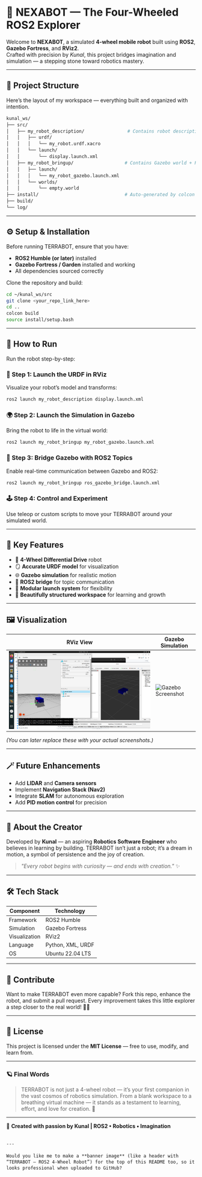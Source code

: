 # 🤖 NEXABOT — The Four-Wheeled ROS2 Explorer

Welcome to **NEXABOT**, a simulated **4-wheel mobile robot** built using **ROS2**, **Gazebo Fortress**, and **RViz2**.  
Crafted with precision by *Kunal*, this project bridges imagination and simulation — a stepping stone toward robotics mastery.

---

## 🧩 Project Structure

Here’s the layout of my workspace — everything built and organized with intention.

```bash
kunal_ws/
├── src/
│   ├── my_robot_description/                # Contains robot description (URDF + RViz launch)
│   │   ├── urdf/
│   │   │   └── my_robot.urdf.xacro
│   │   └── launch/
│   │       └── display.launch.xml
│   ├── my_robot_bringup/                   # Contains Gazebo world + ROS-Gazebo bridge
│   │   ├── launch/
│   │   │   └── my_robot_gazebo.launch.xml
│   │   └── worlds/
│   │       └── empty.world
├── install/                                # Auto-generated by colcon build
├── build/
└── log/


````

---

## ⚙️ Setup & Installation

Before running TERRABOT, ensure that you have:
- **ROS2 Humble (or later)** installed  
- **Gazebo Fortress / Garden** installed and working  
- All dependencies sourced correctly  

Clone the repository and build:

```bash
cd ~/kunal_ws/src
git clone <your_repo_link_here>
cd ..
colcon build
source install/setup.bash
````

---

## 🚀 How to Run

Run the robot step-by-step:

### 🧩 Step 1: Launch the URDF in RViz

Visualize your robot’s model and transforms:

```bash
ros2 launch my_robot_description display.launch.xml
```

### 🌍 Step 2: Launch the Simulation in Gazebo

Bring the robot to life in the virtual world:

```bash
ros2 launch my_robot_bringup my_robot_gazebo.launch.xml
```

### 🔗 Step 3: Bridge Gazebo with ROS2 Topics

Enable real-time communication between Gazebo and ROS2:

```bash
ros2 launch my_robot_bringup ros_gazebo_bridge.launch.xml
```

### 🕹️ Step 4: Control and Experiment

Use teleop or custom scripts to move your TERRABOT around your simulated world.

---

## 🧠 Key Features

* 🦾 **4-Wheel Differential Drive** robot
* 🪞 **Accurate URDF model** for visualization
* 🌐 **Gazebo simulation** for realistic motion
* 🔁 **ROS2 bridge** for topic communication
* 🧩 **Modular launch system** for flexibility
* 🎨 **Beautifully structured workspace** for learning and growth

---

## 🖼️ Visualization

| RViz View                                | Gazebo Simulation                            |
| ---------------------------------------- | -------------------------------------------- |
| ![RViz Screenshot](Photos/RVIZ.png) | ![Gazebo Screenshot](images/gazebo_view.png) |

*(You can later replace these with your actual screenshots.)*

---

## 🪄 Future Enhancements

* Add **LIDAR** and **Camera sensors**
* Implement **Navigation Stack (Nav2)**
* Integrate **SLAM** for autonomous exploration
* Add **PID motion control** for precision

---

## 💬 About the Creator

Developed by **Kunal** — an aspiring **Robotics Software Engineer** who believes in learning by building.
TERRABOT isn’t just a robot; it’s a dream in motion, a symbol of persistence and the joy of creation.

> *"Every robot begins with curiosity — and ends with creation."* ✨

---

## 🛠️ Tech Stack

| Component     | Technology        |
| ------------- | ----------------- |
| Framework     | ROS2 Humble       |
| Simulation    | Gazebo Fortress   |
| Visualization | RViz2             |
| Language      | Python, XML, URDF |
| OS            | Ubuntu 22.04 LTS  |

---

## 🌟 Contribute

Want to make TERRABOT even more capable?
Fork this repo, enhance the robot, and submit a pull request.
Every improvement takes this little explorer a step closer to the real world! 🚗💨

---

## 🧾 License

This project is licensed under the **MIT License** — free to use, modify, and learn from.

---

### 🪐 Final Words

> TERRABOT is not just a 4-wheel robot — it’s your first companion in the vast cosmos of robotics simulation.
> From a blank workspace to a breathing virtual machine — it stands as a testament to learning, effort, and love for creation. 💖

---

🌟 **Created with passion by Kunal | ROS2 • Robotics • Imagination**

```

---

Would you like me to make a **banner image** (like a header with “TERRABOT – ROS2 4-Wheel Robot”) for the top of this README too, so it looks professional when uploaded to GitHub?
```
